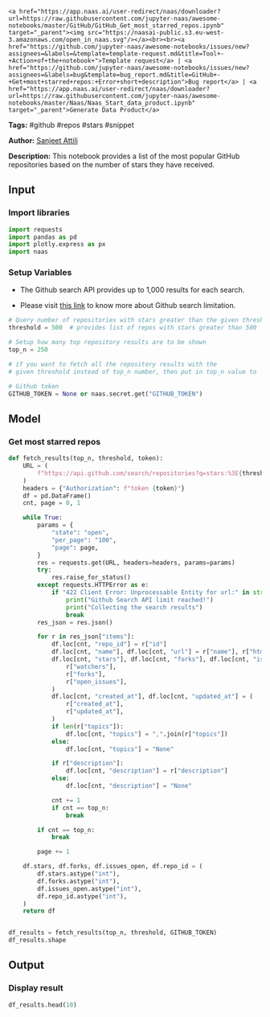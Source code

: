     <a href="https://app.naas.ai/user-redirect/naas/downloader?url=https://raw.githubusercontent.com/jupyter-naas/awesome-notebooks/master/GitHub/GitHub_Get_most_starred_repos.ipynb" target="_parent"><img src="https://naasai-public.s3.eu-west-3.amazonaws.com/open_in_naas.svg"/></a><br><br><a href="https://github.com/jupyter-naas/awesome-notebooks/issues/new?assignees=&labels=&template=template-request.md&title=Tool+-+Action+of+the+notebook+">Template request</a> | <a href="https://github.com/jupyter-naas/awesome-notebooks/issues/new?assignees=&labels=bug&template=bug_report.md&title=GitHub+-+Get+most+starred+repos:+Error+short+description">Bug report</a> | <a href="https://app.naas.ai/user-redirect/naas/downloader?url=https://raw.githubusercontent.com/jupyter-naas/awesome-notebooks/master/Naas/Naas_Start_data_product.ipynb" target="_parent">Generate Data Product</a>

**Tags:** #github #repos #stars #snippet

**Author:** [Sanjeet Attili](https://www.linkedin.com/in/sanjeet-attili-760bab190)

**Description:** This notebook provides a list of the most popular GitHub repositories based on the number of stars they have received.

## Input

### Import libraries


```python
import requests
import pandas as pd
import plotly.express as px
import naas
```

### Setup Variables

* The Github search API provides up to 1,000 results for each search.

* Please visit [this link](https://docs.github.com/en/rest/search#about-the-search-api) to know more about Github search limitation.


```python
# Query number of repositories with stars greater than the given threshold
threshold = 500  # provides list of repos with stars greater than 500

# Setup how many top repository results are to be shown
top_n = 250

# if you want to fetch all the repository results with the
# given threshold instead of top_n number, then put in top_n value to 'all'

# Github token
GITHUB_TOKEN = None or naas.secret.get("GITHUB_TOKEN")
```

## Model

### Get most starred repos


```python
def fetch_results(top_n, threshold, token):
    URL = (
        f"https://api.github.com/search/repositories?q=stars:%3E{threshold}&sort=stars"
    )
    headers = {"Authorization": f"token {token}"}
    df = pd.DataFrame()
    cnt, page = 0, 1

    while True:
        params = {
            "state": "open",
            "per_page": "100",
            "page": page,
        }
        res = requests.get(URL, headers=headers, params=params)
        try:
            res.raise_for_status()
        except requests.HTTPError as e:
            if "422 Client Error: Unprocessable Entity for url:" in str(e):
                print("Github Search API limit reached!")
                print("Collecting the search results")
                break
        res_json = res.json()

        for r in res_json["items"]:
            df.loc[cnt, "repo_id"] = r["id"]
            df.loc[cnt, "name"], df.loc[cnt, "url"] = r["name"], r["html_url"]
            df.loc[cnt, "stars"], df.loc[cnt, "forks"], df.loc[cnt, "issues_open"] = (
                r["watchers"],
                r["forks"],
                r["open_issues"],
            )
            df.loc[cnt, "created_at"], df.loc[cnt, "updated_at"] = (
                r["created_at"],
                r["updated_at"],
            )
            if len(r["topics"]):
                df.loc[cnt, "topics"] = ",".join(r["topics"])
            else:
                df.loc[cnt, "topics"] = "None"

            if r["description"]:
                df.loc[cnt, "description"] = r["description"]
            else:
                df.loc[cnt, "description"] = "None"

            cnt += 1
            if cnt == top_n:
                break

        if cnt == top_n:
            break

        page += 1

    df.stars, df.forks, df.issues_open, df.repo_id = (
        df.stars.astype("int"),
        df.forks.astype("int"),
        df.issues_open.astype("int"),
        df.repo_id.astype("int"),
    )
    return df


df_results = fetch_results(top_n, threshold, GITHUB_TOKEN)
df_results.shape
```

## Output

### Display result


```python
df_results.head(10)
```
